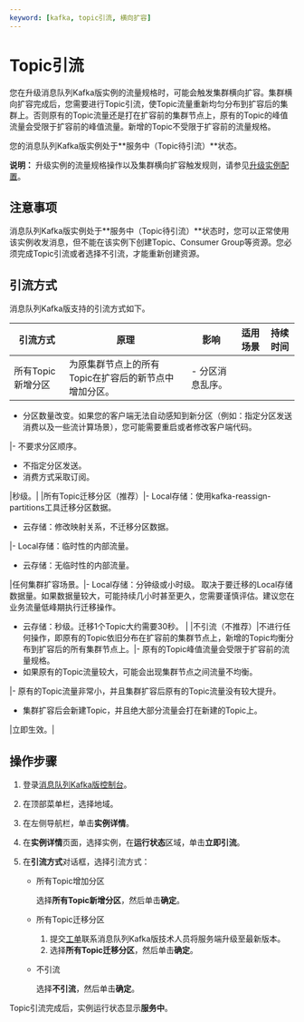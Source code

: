 ```yaml
---
keyword: [kafka, topic引流, 横向扩容]
---
```


# Topic引流

您在升级消息队列Kafka版实例的流量规格时，可能会触发集群横向扩容。集群横向扩容完成后，您需要进行Topic引流，使Topic流量重新均匀分布到扩容后的集群上。否则原有的Topic流量还是打在扩容前的集群节点上，原有的Topic的峰值流量会受限于扩容前的峰值流量。新增的Topic不受限于扩容前的流量规格。

您的消息队列Kafka版实例处于**服务中（Topic待引流）**状态。

**说明：** 升级实例的流量规格操作以及集群横向扩容触发规则，请参见[升级实例配置](/cn.zh-CN/用户指南/实例/升级实例配置.md)。

## 注意事项

消息队列Kafka版实例处于**服务中（Topic待引流）**状态时，您可以正常使用该实例收发消息，但不能在该实例下创建Topic、Consumer Group等资源。您必须完成Topic引流或者选择不引流，才能重新创建资源。

## 引流方式

消息队列Kafka版支持的引流方式如下。

|引流方式|原理|影响|适用场景|持续时间|
|----|--|--|----|----|
|所有Topic新增分区|为原集群节点上的所有Topic在扩容后的新节点中增加分区。|-   分区消息乱序。
-   分区数量改变。如果您的客户端无法自动感知到新分区（例如：指定分区发送消费以及一些流计算场景），您可能需要重启或者修改客户端代码。

|-   不要求分区顺序。
-   不指定分区发送。
-   消费方式采取订阅。

|秒级。|
|所有Topic迁移分区（推荐）|-   Local存储：使用kafka-reassign-partitions工具迁移分区数据。
-   云存储：修改映射关系，不迁移分区数据。

|-   Local存储：临时性的内部流量。
-   云存储：无临时性的内部流量。

|任何集群扩容场景。|-   Local存储：分钟级或小时级。 取决于要迁移的Local存储数据量。如果数据量较大，可能持续几小时甚至更久，您需要谨慎评估。建议您在业务流量低峰期执行迁移操作。
-   云存储：秒级。迁移1个Topic大约需要30秒。 |
|不引流（不推荐）|不进行任何操作，即原有的Topic依旧分布在扩容前的集群节点上，新增的Topic均衡分布到扩容后的所有集群节点上。|-   原有的Topic峰值流量会受限于扩容前的流量规格。
-   如果原有的Topic流量较大，可能会出现集群节点之间流量不均衡。

|-   原有的Topic流量非常小，并且集群扩容后原有的Topic流量没有较大提升。
-   集群扩容后会新建Topic，并且绝大部分流量会打在新建的Topic上。

|立即生效。|

## 操作步骤

1.  登录[消息队列Kafka版控制台](http://kafka.console.aliyun.com)。

2.  在顶部菜单栏，选择地域。

3.  在左侧导航栏，单击**实例详情**。

4.  在**实例详情**页面，选择实例，在**运行状态**区域，单击**立即引流**。

5.  在**引流方式**对话框，选择引流方式：

    -   所有Topic增加分区

        选择**所有Topic新增分区**，然后单击**确定**。

    -   所有Topic迁移分区
        1.  提交[工单](https://selfservice.console.aliyun.com/#/ticket/category/alikafka/today)联系消息队列Kafka版技术人员将服务端升级至最新版本。
        2.  选择**所有Topic迁移分区**，然后单击**确定**。
    -   不引流

        选择**不引流**，然后单击**确定**。


Topic引流完成后，实例运行状态显示**服务中**。

